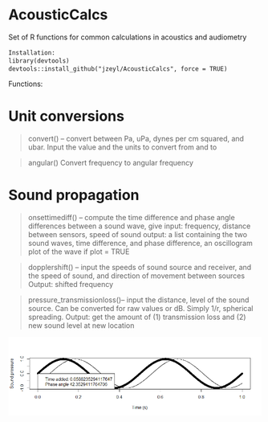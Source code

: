 # AcousticCalcs
Set of R functions for common calculations in acoustics and audiometry

```
Installation:
library(devtools)
devtools::install_github("jzeyl/AcousticCalcs", force = TRUE)
```

Functions:
# Unit conversions

>convert() – convert between Pa, uPa, dynes per cm squared, and ubar.
Input the value and the units to convert from and to 

>angular() Convert frequency to angular frequency


# Sound propagation

>onsettimediff() – compute the time difference and phase angle differences between a sound wave, give
input: frequency, distance between sensors, speed of sound
output: a list containing the two sound waves, time difference, and phase difference, an oscillogram plot of the wave if plot = TRUE


>dopplershift() – input the speeds of sound source and receiver, and the speed of sound, and direction of movement between sources
Output: shifted frequency

>pressure_transmissionloss()– input the distance, level of the sound source. Can be converted for raw values or dB. Simply 1/r, spherical spreading.
Output: get the amount of (1) transmission loss and (2) new sound level at new location

![alt text](/acalc.png)


